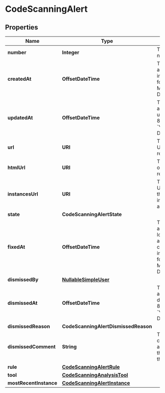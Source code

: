 

# CodeScanningAlert


## Properties

| Name | Type | Description | Notes |
|------------ | ------------- | ------------- | -------------|
|**number** | **Integer** | The security alert number. |  [readonly] |
|**createdAt** | **OffsetDateTime** | The time that the alert was created in ISO 8601 format: &#x60;YYYY-MM-DDTHH:MM:SSZ&#x60;. |  [readonly] |
|**updatedAt** | **OffsetDateTime** | The time that the alert was last updated in ISO 8601 format: &#x60;YYYY-MM-DDTHH:MM:SSZ&#x60;. |  [optional] [readonly] |
|**url** | **URI** | The REST API URL of the alert resource. |  [readonly] |
|**htmlUrl** | **URI** | The GitHub URL of the alert resource. |  [readonly] |
|**instancesUrl** | **URI** | The REST API URL for fetching the list of instances for an alert. |  [readonly] |
|**state** | **CodeScanningAlertState** |  |  |
|**fixedAt** | **OffsetDateTime** | The time that the alert was no longer detected and was considered fixed in ISO 8601 format: &#x60;YYYY-MM-DDTHH:MM:SSZ&#x60;. |  [optional] [readonly] |
|**dismissedBy** | [**NullableSimpleUser**](NullableSimpleUser.md) |  |  |
|**dismissedAt** | **OffsetDateTime** | The time that the alert was dismissed in ISO 8601 format: &#x60;YYYY-MM-DDTHH:MM:SSZ&#x60;. |  [readonly] |
|**dismissedReason** | **CodeScanningAlertDismissedReason** |  |  |
|**dismissedComment** | **String** | The dismissal comment associated with the dismissal of the alert. |  [optional] |
|**rule** | [**CodeScanningAlertRule**](CodeScanningAlertRule.md) |  |  |
|**tool** | [**CodeScanningAnalysisTool**](CodeScanningAnalysisTool.md) |  |  |
|**mostRecentInstance** | [**CodeScanningAlertInstance**](CodeScanningAlertInstance.md) |  |  |



